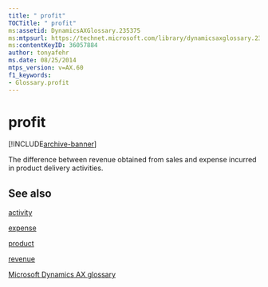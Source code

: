```yaml
---
title: " profit"
TOCTitle: " profit"
ms:assetid: DynamicsAXGlossary.235375
ms:mtpsurl: https://technet.microsoft.com/library/dynamicsaxglossary.235375(v=AX.60)
ms:contentKeyID: 36057884
author: tonyafehr
ms.date: 08/25/2014
mtps_version: v=AX.60
f1_keywords:
- Glossary.profit
---
```


# profit


[!INCLUDE[archive-banner](includes/archive-banner.md)]

The difference between revenue obtained from sales and expense incurred in product delivery activities.

## See also

[activity](activity.md)

[expense](expense.md)

[product](product.md)

[revenue](revenue.md)

[Microsoft Dynamics AX glossary](glossary/microsoft-dynamics-ax-glossary.md)

  


